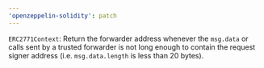 ```yaml
---
'openzeppelin-solidity': patch
---
```


`ERC2771Context`: Return the forwarder address whenever the `msg.data` or calls sent by a trusted forwarder is not long enough to contain the request signer address (i.e. `msg.data.length` is less than 20 bytes).
